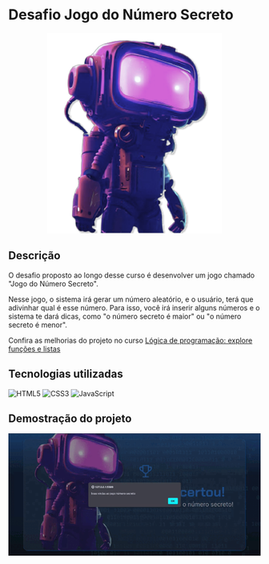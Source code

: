# Desafio Jogo do Número Secreto
<p align="center">
<img 
    src="./midia-readme/robot.png"
    width="350"  
/>
</p>

## Descrição
O desafio proposto ao longo desse curso é desenvolver um jogo chamado "Jogo do Número Secreto".

Nesse jogo, o sistema irá gerar um número aleatório, e o usuário, terá que adivinhar qual é esse número. Para isso, você irá inserir alguns números e o sistema te dará dicas, como "o número secreto é maior" ou "o número secreto é menor".

Confira as melhorias do projeto no curso <a href="https://github.com/SergioSinhoca/iniciante-programacao-next-education/tree/main/logica-programacao/Lógica%20de%20programação%3A%20explore%20funções%20e%20listas"
 title="View repository"> Lógica de programação: explore funções e listas </a>

## Tecnologias utilizadas
![HTML5](https://img.shields.io/badge/html5-%23E34F26.svg?style=for-the-badge&logo=html5&logoColor=white)
![CSS3](https://img.shields.io/badge/css3-%231572B6.svg?style=for-the-badge&logo=css3&logoColor=white)
![JavaScript](https://img.shields.io/badge/javascript-%23323330.svg?style=for-the-badge&logo=javascript&logoColor=%23F7DF1E)

## Demostração do projeto 
<p align="center">
<img 
    src="./midia-readme/video.gif"
    width="700"  
/>
</p>
